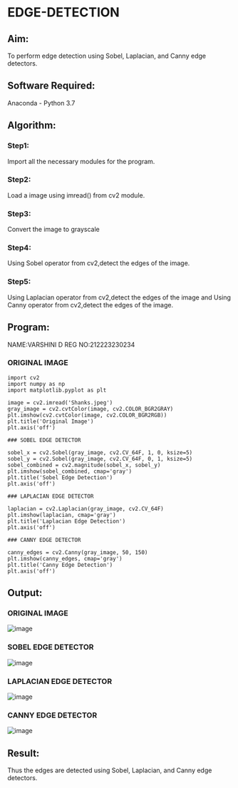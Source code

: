 # EDGE-DETECTION
## Aim:
To perform edge detection using Sobel, Laplacian, and Canny edge detectors.

## Software Required:
Anaconda - Python 3.7

## Algorithm:
### Step1:
Import all the necessary modules for the program.

### Step2:
Load a image using imread() from cv2 module.

### Step3:
Convert the image to grayscale

### Step4:
Using Sobel operator from cv2,detect the edges of the image.

### Step5:

Using Laplacian operator from cv2,detect the edges of the image and Using Canny operator from cv2,detect the edges of the image.

## Program:
NAME:VARSHINI D
REG NO:212223230234
### ORIGINAL IMAGE

```
import cv2
import numpy as np
import matplotlib.pyplot as plt

image = cv2.imread('Shanks.jpeg')
gray_image = cv2.cvtColor(image, cv2.COLOR_BGR2GRAY)
plt.imshow(cv2.cvtColor(image, cv2.COLOR_BGR2RGB))
plt.title('Original Image')
plt.axis('off')

### SOBEL EDGE DETECTOR

sobel_x = cv2.Sobel(gray_image, cv2.CV_64F, 1, 0, ksize=5) 
sobel_y = cv2.Sobel(gray_image, cv2.CV_64F, 0, 1, ksize=5)  
sobel_combined = cv2.magnitude(sobel_x, sobel_y)  
plt.imshow(sobel_combined, cmap='gray')
plt.title('Sobel Edge Detection')
plt.axis('off')

### LAPLACIAN EDGE DETECTOR

laplacian = cv2.Laplacian(gray_image, cv2.CV_64F)
plt.imshow(laplacian, cmap='gray')
plt.title('Laplacian Edge Detection')
plt.axis('off')

### CANNY EDGE DETECTOR

canny_edges = cv2.Canny(gray_image, 50, 150)
plt.imshow(canny_edges, cmap='gray')
plt.title('Canny Edge Detection')
plt.axis('off')  
```

## Output:
### ORIGINAL IMAGE
![image](https://github.com/user-attachments/assets/fb26e0d6-806d-4b90-bddd-a0751e5ac84d)

### SOBEL EDGE DETECTOR
![image](https://github.com/user-attachments/assets/39048d19-5731-44cf-adf0-0416ccdfa751)

### LAPLACIAN EDGE DETECTOR
![image](https://github.com/user-attachments/assets/30700dc6-df07-4657-ad84-dd54c3035bfa)

### CANNY EDGE DETECTOR
![image](https://github.com/user-attachments/assets/b426ff5e-cd0e-4a18-a654-04429b6ac653)

## Result:
Thus the edges are detected using Sobel, Laplacian, and Canny edge detectors.
